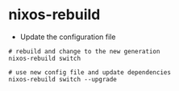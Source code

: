 # nixos-rebuild

- Update the configuration file

```shell
# rebuild and change to the new generation
nixos-rebuild switch

# use new config file and update dependencies
nixos-rebuild switch --upgrade
```

